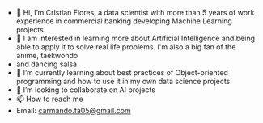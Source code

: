 - 👋 Hi, I’m Cristian Flores, a data scientist with more than 5 years of work experience in commercial banking developing Machine Learning projects.
- 👀 I am interested in learning more about Artificial Intelligence and being able to apply it to solve real life problems. I'm also a big fan of the anime, taekwondo 
- and dancing salsa.
- 🌱 I’m currently learning about best practices of Object-oriented programming and how to use it in my own data science projects.  
- 💞️ I’m looking to collaborate on AI projects
- 📫 How to reach me
-   Email: carmando.fa05@gmail.com

<!---
CristFlores/CristFlores is a ✨ special ✨ repository because its `README.md` (this file) appears on your GitHub profile.
You can click the Preview link to take a look at your changes.
--->
